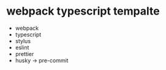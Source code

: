 # webpack typescript tempalte

-   webpack
-   typescript
-   stylus
-   eslint
-   prettier
-   husky -> pre-commit
